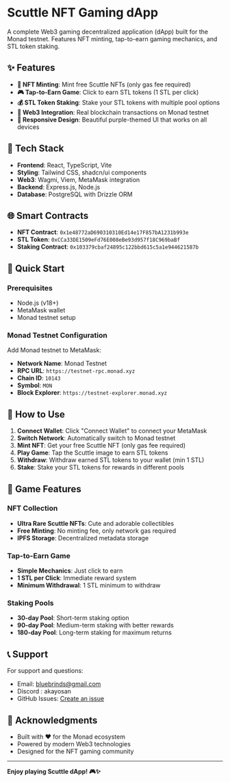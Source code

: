 # Scuttle NFT Gaming dApp

A complete Web3 gaming decentralized application (dApp) built for the Monad testnet. Features NFT minting, tap-to-earn gaming mechanics, and STL token staking.

## ✨ Features

- **🎨 NFT Minting**: Mint free Scuttle NFTs (only gas fee required)
- **🎮 Tap-to-Earn Game**: Click to earn STL tokens (1 STL per click)
- **💰 STL Token Staking**: Stake your STL tokens with multiple pool options
- **🔗 Web3 Integration**: Real blockchain transactions on Monad testnet
- **📱 Responsive Design**: Beautiful purple-themed UI that works on all devices

## 🔧 Tech Stack

- **Frontend**: React, TypeScript, Vite
- **Styling**: Tailwind CSS, shadcn/ui components
- **Web3**: Wagmi, Viem, MetaMask integration
- **Backend**: Express.js, Node.js
- **Database**: PostgreSQL with Drizzle ORM

## 🌐 Smart Contracts

- **NFT Contract**: `0x1e48772aD690310310Ed14e17F857bA1231b993e`
- **STL Token**: `0xCCa33DE1509eFd76E008eBe93d957f18C969baBf`
- **Staking Contract**: `0x103379cbaf24895c122bbd615c5a1e944621587b`

## 🚀 Quick Start

### Prerequisites

- Node.js (v18+)
- MetaMask wallet
- Monad testnet setup


### Monad Testnet Configuration

Add Monad testnet to MetaMask:
- **Network Name**: Monad Testnet
- **RPC URL**: `https://testnet-rpc.monad.xyz`
- **Chain ID**: `10143`
- **Symbol**: `MON`
- **Block Explorer**: `https://testnet-explorer.monad.xyz`

## 🎯 How to Use

1. **Connect Wallet**: Click "Connect Wallet" to connect your MetaMask
2. **Switch Network**: Automatically switch to Monad testnet
3. **Mint NFT**: Get your free Scuttle NFT (only gas fee required)
4. **Play Game**: Tap the Scuttle image to earn STL tokens
5. **Withdraw**: Withdraw earned STL tokens to your wallet (min 1 STL)
6. **Stake**: Stake your STL tokens for rewards in different pools

## 💎 Game Features

### NFT Collection
- **Ultra Rare Scuttle NFTs**: Cute and adorable collectibles
- **Free Minting**: No minting fee, only network gas required
- **IPFS Storage**: Decentralized metadata storage

### Tap-to-Earn Game
- **Simple Mechanics**: Just click to earn
- **1 STL per Click**: Immediate reward system
- **Minimum Withdrawal**: 1 STL minimum to withdraw

### Staking Pools
- **30-day Pool**: Short-term staking option
- **90-day Pool**: Medium-term staking with better rewards
- **180-day Pool**: Long-term staking for maximum returns

## 📞 Support

For support and questions:
- Email: bluebrinds@gmail.com
- Discord : akayosan
- GitHub Issues: [Create an issue](https://github.com/Akayosan/Scuttle-dApp/issues)

## 🌟 Acknowledgments

- Built with ❤️ for the Monad ecosystem
- Powered by modern Web3 technologies
- Designed for the NFT gaming community

---

**Enjoy playing Scuttle dApp! 🎮✨**
